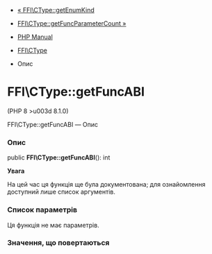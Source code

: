 - [« FFI\CType::getEnumKind](ffi-ctype.getenumkind.md)
- [FFI\CType::getFuncParameterCount
»](ffi-ctype.getfuncparametercount.md)

- [PHP Manual](index.md)
- [FFI\CType](class.ffi-ctype.md)
- Опис

# FFI\CType::getFuncABI

(PHP 8 \>u003d 8.1.0)

FFI\CType::getFuncABI — Опис

### Опис

public **FFI\CType::getFuncABI**(): int

**Увага**

На цей час ця функція ще була документована; для
ознайомлення доступний лише список аргументів.

### Список параметрів

Ця функція не має параметрів.

### Значення, що повертаються
